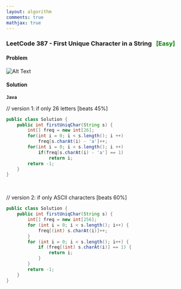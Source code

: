```yaml
---
layout: algorithm
comments: true
mathjax: true
---
```


### LeetCode 387 - First Unique Character in a String &nbsp; <span style="color:green;">[Easy]</span>

#### Problem

![Alt Text]({{site.baseurl}}/algorithms/leetcode/images/leetcode387.png "LeetCode 387 - First Unique Character in a String")


#### Solution

**`Java`**

// version 1: if only 26 letters [beats 45%]
```java
public class Solution {
    public int firstUniqChar(String s) {
        int[] freq = new int[26];
        for(int i = 0; i < s.length(); i ++)
            freq[s.charAt(i) - 'a']++;
        for(int i = 0; i < s.length(); i ++)
            if(freq[s.charAt(i) - 'a'] == 1)
                return i;
        return -1;
    }
}
```

<br>

// version 2: if only ASCII characters [beats 60%]
```java
public class Solution {
    public int firstUniqChar(String s) {
        int[] freq = new int[256];
        for (int i = 0; i < s.length(); i++) {
            freq[(int) s.charAt(i)]++;
        }
        for (int i = 0; i < s.length(); i++) {
            if (freq[(int) s.charAt(i)] == 1) {
                return i;
            }
        }
        return -1;
    }
}
```

<br><br>
